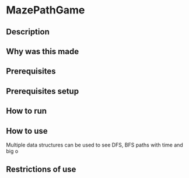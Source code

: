 # MazePathGame

## Description

## Why was this made

## Prerequisites

## Prerequisites setup

## How to run

## How to use

Multiple data structures can be used to see DFS, BFS paths with time and big o

## Restrictions of use 
